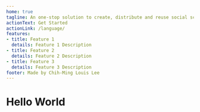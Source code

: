 ```yaml
---
home: true
tagline: An one-stop solution to create, distribute and reuse social science datasets
actionText: Get Started
actionLink: /language/
features:
- title: Feature 1
  details: Feature 1 Description
- title: Feature 2
  details: Feature 2 Description
- title: Feature 3
  details: Feature 3 Description
footer: Made by Chih-Ming Louis Lee
---
```

# Hello World

<EditorLite item="Home" showDefault="true"/>
